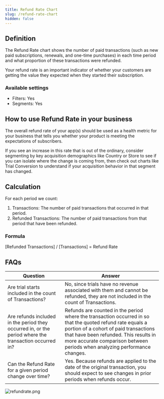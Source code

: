 ```yaml
---
title: Refund Rate Chart
slug: /refund-rate-chart
hidden: false
---
```


## Definition

The Refund Rate chart shows the number of paid transactions (such as new paid subscriptions, renewals, and one-time purchases) in each time period and what proportion of these transactions were refunded.

Your refund rate is an important indicator of whether your customers are getting the value they expected when they started their subscription.

### Available settings

- Filters: Yes
- Segments: Yes

## How to use Refund Rate in your business

The overall refund rate of your app(s) should be used as a health metric for your business that tells you whether your product is meeting the expectations of subscribers.

If you see an increase in this rate that is out of the ordinary, consider segmenting by key acquisition demographics like Country or Store to see if you can isolate where the change is coming from, then check out charts like Trial Conversion to understand if your acquisition behavior in that segment has changed.

## Calculation

For each period we count:

1. Transactions: The number of paid transactions that occurred in that period.
2. Refunded Transactions: The number of paid transactions from that period that have been refunded.

### Formula

[Refunded Transactions] / [Transactions] = Refund Rate

## FAQs

| Question                                                                                              | Answer                                                                                                                                                                                                                                                                     |
| ----------------------------------------------------------------------------------------------------- | -------------------------------------------------------------------------------------------------------------------------------------------------------------------------------------------------------------------------------------------------------------------------- |
| Are trial starts included in the count of Transactions?                                               | No, since trials have no revenue associated with them and cannot be refunded, they are not included in the count of Transactions.                                                                                                                                          |
| Are refunds included in the period they occurred in, or the period where the transaction occurred in? | Refunds are counted in the period where the transaction occurred in so that the quoted refund rate equals a portion of a cohort of paid transactions that have been refunded. This results in more accurate comparison between periods when analyzing performance changes. |
| Can the Refund Rate for a given period change over time?                                              | Yes. Because refunds are applied to the date of the original transaction, you should expect to see changes in prior periods when refunds occur.                                                                                                                            |

![](https://files.readme.io/1377659-refundrate.png "refundrate.png")

